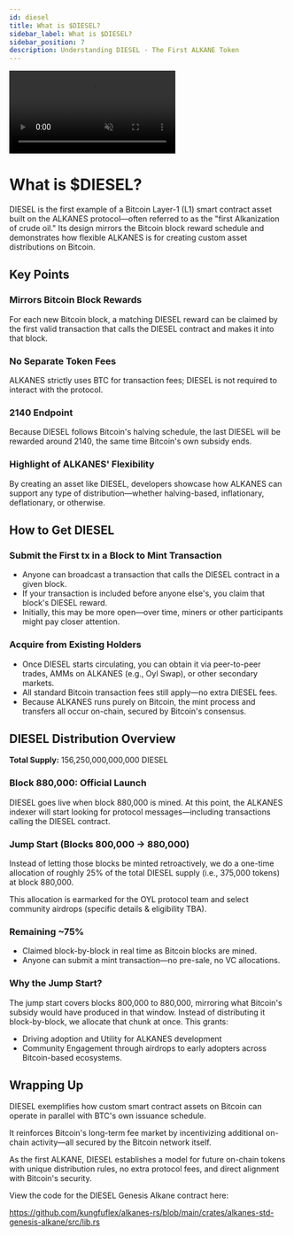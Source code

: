 ```yaml
---
id: diesel
title: What is $DIESEL?
sidebar_label: What is $DIESEL?
sidebar_position: 7
description: Understanding DIESEL - The First ALKANE Token
---
```


<div style={{
  aspectRatio: '16/9',
  borderRadius: '12px',
  overflow: 'hidden',
  border: '1px solid var(--ifm-color-emphasis-200)',
  width: '100%',
  height: '100%',
  position: 'relative',
  marginTop: '20px',
}}>
  <video
    autoPlay
    loop
    playsInline
    muted
    style={{
      width: '100%',
      height: '100%',
      objectFit: 'cover',
    }}
  >
    <source src="/img/hexagon2.mp4" type="video/mp4" />
  </video>
</div>

# What is $DIESEL?

DIESEL is the first example of a Bitcoin Layer-1 (L1) smart contract asset built on the ALKANES protocol—often referred to as the "first Alkanization of crude oil." Its design mirrors the Bitcoin block reward schedule and demonstrates how flexible ALKANES is for creating custom asset distributions on Bitcoin.

## Key Points

### Mirrors Bitcoin Block Rewards

For each new Bitcoin block, a matching DIESEL reward can be claimed by the first valid transaction that calls the DIESEL contract and makes it into that block.

### No Separate Token Fees

ALKANES strictly uses BTC for transaction fees; DIESEL is not required to interact with the protocol.

### 2140 Endpoint

Because DIESEL follows Bitcoin's halving schedule, the last DIESEL will be rewarded around 2140, the same time Bitcoin's own subsidy ends.

### Highlight of ALKANES' Flexibility

By creating an asset like DIESEL, developers showcase how ALKANES can support any type of distribution—whether halving-based, inflationary, deflationary, or otherwise.

## How to Get DIESEL

### Submit the First tx in a Block to Mint Transaction

- Anyone can broadcast a transaction that calls the DIESEL contract in a given block.
- If your transaction is included before anyone else's, you claim that block's DIESEL reward.
- Initially, this may be more open—over time, miners or other participants might pay closer attention.

### Acquire from Existing Holders

- Once DIESEL starts circulating, you can obtain it via peer-to-peer trades, AMMs on ALKANES (e.g., Oyl Swap), or other secondary markets.
- All standard Bitcoin transaction fees still apply—no extra DIESEL fees.
- Because ALKANES runs purely on Bitcoin, the mint process and transfers all occur on-chain, secured by Bitcoin's consensus.

## DIESEL Distribution Overview

**Total Supply:** 156,250,000,000,000 DIESEL

### Block 880,000: Official Launch

DIESEL goes live when block 880,000 is mined. At this point, the ALKANES indexer will start looking for protocol messages—including transactions calling the DIESEL contract.

### Jump Start (Blocks 800,000 → 880,000)

Instead of letting those blocks be minted retroactively, we do a one-time allocation of roughly 25% of the total DIESEL supply (i.e., 375,000 tokens) at block 880,000.

This allocation is earmarked for the OYL protocol team and select community airdrops (specific details & eligibility TBA).

### Remaining ~75%

- Claimed block-by-block in real time as Bitcoin blocks are mined.
- Anyone can submit a mint transaction—no pre-sale, no VC allocations.

### Why the Jump Start?

The jump start covers blocks 800,000 to 880,000, mirroring what Bitcoin's subsidy would have produced in that window. Instead of distributing it block-by-block, we allocate that chunk at once. This grants:

- Driving adoption and Utility for ALKANES development
- Community Engagement through airdrops to early adopters across Bitcoin-based ecosystems.

## Wrapping Up

DIESEL exemplifies how custom smart contract assets on Bitcoin can operate in parallel with BTC's own issuance schedule.

It reinforces Bitcoin's long-term fee market by incentivizing additional on-chain activity—all secured by the Bitcoin network itself.

As the first ALKANE, DIESEL establishes a model for future on-chain tokens with unique distribution rules, no extra protocol fees, and direct alignment with Bitcoin's security.

View the code for the DIESEL Genesis Alkane contract here:

https://github.com/kungfuflex/alkanes-rs/blob/main/crates/alkanes-std-genesis-alkane/src/lib.rs
